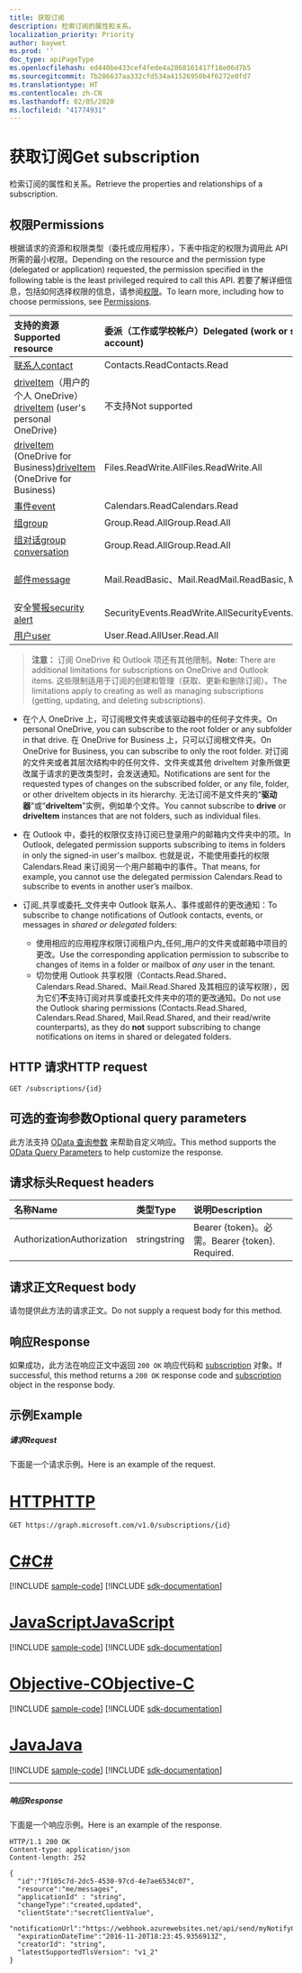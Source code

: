 ```yaml
---
title: 获取订阅
description: 检索订阅的属性和关系。
localization_priority: Priority
author: baywet
ms.prod: ''
doc_type: apiPageType
ms.openlocfilehash: ed440be433cef4fede4a2868161417f18e06d7b5
ms.sourcegitcommit: 7b286637aa332cfd534a41526950b4f6272e0fd7
ms.translationtype: HT
ms.contentlocale: zh-CN
ms.lasthandoff: 02/05/2020
ms.locfileid: "41774931"
---
```

# <a name="get-subscription"></a><span data-ttu-id="989c3-103">获取订阅</span><span class="sxs-lookup"><span data-stu-id="989c3-103">Get subscription</span></span>

<span data-ttu-id="989c3-104">检索订阅的属性和关系。</span><span class="sxs-lookup"><span data-stu-id="989c3-104">Retrieve the properties and relationships of a subscription.</span></span>

## <a name="permissions"></a><span data-ttu-id="989c3-105">权限</span><span class="sxs-lookup"><span data-stu-id="989c3-105">Permissions</span></span>

<span data-ttu-id="989c3-106">根据请求的资源和权限类型（委托或应用程序），下表中指定的权限为调用此 API 所需的最小权限。</span><span class="sxs-lookup"><span data-stu-id="989c3-106">Depending on the resource and the permission type (delegated or application) requested, the permission specified in the following table is the least privileged required to call this API.</span></span> <span data-ttu-id="989c3-107">若要了解详细信息，包括如何选择权限的信息，请参阅[权限](/graph/permissions-reference)。</span><span class="sxs-lookup"><span data-stu-id="989c3-107">To learn more, including how to choose permissions, see [Permissions](/graph/permissions-reference).</span></span>

| <span data-ttu-id="989c3-108">支持的资源</span><span class="sxs-lookup"><span data-stu-id="989c3-108">Supported resource</span></span> | <span data-ttu-id="989c3-109">委派（工作或学校帐户）</span><span class="sxs-lookup"><span data-stu-id="989c3-109">Delegated (work or school account)</span></span> | <span data-ttu-id="989c3-110">委派（个人 Microsoft 帐户）</span><span class="sxs-lookup"><span data-stu-id="989c3-110">Delegated (personal Microsoft account)</span></span> | <span data-ttu-id="989c3-111">应用程序</span><span class="sxs-lookup"><span data-stu-id="989c3-111">Application</span></span> |
|:-----|:-----|:-----|:-----|
|[<span data-ttu-id="989c3-112">联系人</span><span class="sxs-lookup"><span data-stu-id="989c3-112">contact</span></span>](../resources/contact.md) | <span data-ttu-id="989c3-113">Contacts.Read</span><span class="sxs-lookup"><span data-stu-id="989c3-113">Contacts.Read</span></span> | <span data-ttu-id="989c3-114">Contacts.Read</span><span class="sxs-lookup"><span data-stu-id="989c3-114">Contacts.Read</span></span> | <span data-ttu-id="989c3-115">Contacts.Read</span><span class="sxs-lookup"><span data-stu-id="989c3-115">Contacts.Read</span></span> |
|<span data-ttu-id="989c3-116">[driveItem](../resources/driveitem.md)（用户的个人 OneDrive）</span><span class="sxs-lookup"><span data-stu-id="989c3-116">[driveItem](../resources/driveitem.md) (user's personal OneDrive)</span></span> | <span data-ttu-id="989c3-117">不支持</span><span class="sxs-lookup"><span data-stu-id="989c3-117">Not supported</span></span> | <span data-ttu-id="989c3-118">Files.ReadWrite</span><span class="sxs-lookup"><span data-stu-id="989c3-118">Files.ReadWrite</span></span> | <span data-ttu-id="989c3-119">不支持</span><span class="sxs-lookup"><span data-stu-id="989c3-119">Not supported</span></span> |
|<span data-ttu-id="989c3-120">[driveItem](../resources/driveitem.md) (OneDrive for Business)</span><span class="sxs-lookup"><span data-stu-id="989c3-120">[driveItem](../resources/driveitem.md) (OneDrive for Business)</span></span> | <span data-ttu-id="989c3-121">Files.ReadWrite.All</span><span class="sxs-lookup"><span data-stu-id="989c3-121">Files.ReadWrite.All</span></span> | <span data-ttu-id="989c3-122">不支持</span><span class="sxs-lookup"><span data-stu-id="989c3-122">Not supported</span></span> | <span data-ttu-id="989c3-123">Files.ReadWrite.All</span><span class="sxs-lookup"><span data-stu-id="989c3-123">Files.ReadWrite.All</span></span> |
|[<span data-ttu-id="989c3-124">事件</span><span class="sxs-lookup"><span data-stu-id="989c3-124">event</span></span>](../resources/event.md) | <span data-ttu-id="989c3-125">Calendars.Read</span><span class="sxs-lookup"><span data-stu-id="989c3-125">Calendars.Read</span></span> | <span data-ttu-id="989c3-126">Calendars.Read</span><span class="sxs-lookup"><span data-stu-id="989c3-126">Calendars.Read</span></span> | <span data-ttu-id="989c3-127">Calendars.Read</span><span class="sxs-lookup"><span data-stu-id="989c3-127">Calendars.Read</span></span> |
|[<span data-ttu-id="989c3-128">组</span><span class="sxs-lookup"><span data-stu-id="989c3-128">group</span></span>](../resources/group.md) | <span data-ttu-id="989c3-129">Group.Read.All</span><span class="sxs-lookup"><span data-stu-id="989c3-129">Group.Read.All</span></span> | <span data-ttu-id="989c3-130">不支持</span><span class="sxs-lookup"><span data-stu-id="989c3-130">Not supported</span></span> | <span data-ttu-id="989c3-131">Group.Read.All</span><span class="sxs-lookup"><span data-stu-id="989c3-131">Group.Read.All</span></span> |
|[<span data-ttu-id="989c3-132">组对话</span><span class="sxs-lookup"><span data-stu-id="989c3-132">group conversation</span></span>](../resources/conversation.md) | <span data-ttu-id="989c3-133">Group.Read.All</span><span class="sxs-lookup"><span data-stu-id="989c3-133">Group.Read.All</span></span> | <span data-ttu-id="989c3-134">不支持</span><span class="sxs-lookup"><span data-stu-id="989c3-134">Not supported</span></span> | <span data-ttu-id="989c3-135">不支持</span><span class="sxs-lookup"><span data-stu-id="989c3-135">Not supported</span></span> |
|[<span data-ttu-id="989c3-136">邮件</span><span class="sxs-lookup"><span data-stu-id="989c3-136">message</span></span>](../resources/message.md) | <span data-ttu-id="989c3-137">Mail.ReadBasic、Mail.Read</span><span class="sxs-lookup"><span data-stu-id="989c3-137">Mail.ReadBasic, Mail.Read</span></span> | <span data-ttu-id="989c3-138">Mail.ReadBasic、Mail.Read</span><span class="sxs-lookup"><span data-stu-id="989c3-138">Mail.ReadBasic, Mail.Read</span></span> | <span data-ttu-id="989c3-139">Mail.ReadBasic、Mail.Read</span><span class="sxs-lookup"><span data-stu-id="989c3-139">Mail.ReadBasic, Mail.Read</span></span> |
|<span data-ttu-id="989c3-140">安全[警报](../resources/alert.md)</span><span class="sxs-lookup"><span data-stu-id="989c3-140">[security alert](../resources/alert.md)</span></span> | <span data-ttu-id="989c3-141">SecurityEvents.ReadWrite.All</span><span class="sxs-lookup"><span data-stu-id="989c3-141">SecurityEvents.ReadWrite.All</span></span> | <span data-ttu-id="989c3-142">不支持</span><span class="sxs-lookup"><span data-stu-id="989c3-142">Not supported</span></span> | <span data-ttu-id="989c3-143">SecurityEvents.ReadWrite.All</span><span class="sxs-lookup"><span data-stu-id="989c3-143">SecurityEvents.ReadWrite.All</span></span> |
|[<span data-ttu-id="989c3-144">用户</span><span class="sxs-lookup"><span data-stu-id="989c3-144">user</span></span>](../resources/user.md) | <span data-ttu-id="989c3-145">User.Read.All</span><span class="sxs-lookup"><span data-stu-id="989c3-145">User.Read.All</span></span> | <span data-ttu-id="989c3-146">User.Read.All</span><span class="sxs-lookup"><span data-stu-id="989c3-146">User.Read.All</span></span> | <span data-ttu-id="989c3-147">User.Read.All</span><span class="sxs-lookup"><span data-stu-id="989c3-147">User.Read.All</span></span> |

> <span data-ttu-id="989c3-148">**注意：** 订阅 OneDrive 和 Outlook 项还有其他限制。</span><span class="sxs-lookup"><span data-stu-id="989c3-148">**Note:** There are additional limitations for subscriptions on OneDrive and Outlook items.</span></span> <span data-ttu-id="989c3-149">这些限制适用于订阅的创建和管理（获取、更新和删除订阅）。</span><span class="sxs-lookup"><span data-stu-id="989c3-149">The limitations apply to creating as well as managing subscriptions (getting, updating, and deleting subscriptions).</span></span>

- <span data-ttu-id="989c3-150">在个人 OneDrive 上，可订阅根文件夹或该驱动器中的任何子文件夹。</span><span class="sxs-lookup"><span data-stu-id="989c3-150">On personal OneDrive, you can subscribe to the root folder or any subfolder in that drive.</span></span> <span data-ttu-id="989c3-151">在 OneDrive for Business 上，只可以订阅根文件夹。</span><span class="sxs-lookup"><span data-stu-id="989c3-151">On OneDrive for Business, you can subscribe to only the root folder.</span></span> <span data-ttu-id="989c3-152">对订阅的文件夹或者其层次结构中的任何文件、文件夹或其他 driveItem 对象所做更改属于请求的更改类型时，会发送通知。</span><span class="sxs-lookup"><span data-stu-id="989c3-152">Notifications are sent for the requested types of changes on the subscribed folder, or any file, folder, or other driveItem objects in its hierarchy.</span></span> <span data-ttu-id="989c3-153">无法订阅不是文件夹的“**驱动器**”或“**driveItem**”实例，例如单个文件。</span><span class="sxs-lookup"><span data-stu-id="989c3-153">You cannot subscribe to **drive** or **driveItem** instances that are not folders, such as individual files.</span></span>

- <span data-ttu-id="989c3-154">在 Outlook 中，委托的权限仅支持订阅已登录用户的邮箱内文件夹中的项。</span><span class="sxs-lookup"><span data-stu-id="989c3-154">In Outlook, delegated permission supports subscribing to items in folders in only the signed-in user's mailbox.</span></span> <span data-ttu-id="989c3-155">也就是说，不能使用委托的权限 Calendars.Read 来订阅另一个用户邮箱中的事件。</span><span class="sxs-lookup"><span data-stu-id="989c3-155">That means, for example, you cannot use the delegated permission Calendars.Read to subscribe to events in another user’s mailbox.</span></span>
- <span data-ttu-id="989c3-156">订阅_共享或委托_文件夹中 Outlook 联系人、事件或邮件的更改通知：</span><span class="sxs-lookup"><span data-stu-id="989c3-156">To subscribe to change notifications of Outlook contacts, events, or messages in _shared or delegated_ folders:</span></span>

  - <span data-ttu-id="989c3-157">使用相应的应用程序权限订阅租户内_任何_用户的文件夹或邮箱中项目的更改。</span><span class="sxs-lookup"><span data-stu-id="989c3-157">Use the corresponding application permission to subscribe to changes of items in a folder or mailbox of _any_ user in the tenant.</span></span>
  - <span data-ttu-id="989c3-158">切勿使用 Outlook 共享权限（Contacts.Read.Shared、Calendars.Read.Shared、Mail.Read.Shared 及其相应的读写权限），因为它们**不**支持订阅对共享或委托文件夹中的项的更改通知。</span><span class="sxs-lookup"><span data-stu-id="989c3-158">Do not use the Outlook sharing permissions (Contacts.Read.Shared, Calendars.Read.Shared, Mail.Read.Shared, and their read/write counterparts), as they do **not** support subscribing to change notifications on items in shared or delegated folders.</span></span>
 

## <a name="http-request"></a><span data-ttu-id="989c3-159">HTTP 请求</span><span class="sxs-lookup"><span data-stu-id="989c3-159">HTTP request</span></span>

<!-- { "blockType": "ignored" } -->

```http
GET /subscriptions/{id}
```

## <a name="optional-query-parameters"></a><span data-ttu-id="989c3-160">可选的查询参数</span><span class="sxs-lookup"><span data-stu-id="989c3-160">Optional query parameters</span></span>

<span data-ttu-id="989c3-161">此方法支持 [OData 查询参数](https://developer.microsoft.com/graph/docs/concepts/query_parameters) 来帮助自定义响应。</span><span class="sxs-lookup"><span data-stu-id="989c3-161">This method supports the [OData Query Parameters](https://developer.microsoft.com/graph/docs/concepts/query_parameters) to help customize the response.</span></span>

## <a name="request-headers"></a><span data-ttu-id="989c3-162">请求标头</span><span class="sxs-lookup"><span data-stu-id="989c3-162">Request headers</span></span>

| <span data-ttu-id="989c3-163">名称</span><span class="sxs-lookup"><span data-stu-id="989c3-163">Name</span></span>       | <span data-ttu-id="989c3-164">类型</span><span class="sxs-lookup"><span data-stu-id="989c3-164">Type</span></span> | <span data-ttu-id="989c3-165">说明</span><span class="sxs-lookup"><span data-stu-id="989c3-165">Description</span></span>|
|:-----------|:------|:----------|
| <span data-ttu-id="989c3-166">Authorization</span><span class="sxs-lookup"><span data-stu-id="989c3-166">Authorization</span></span>  | <span data-ttu-id="989c3-167">string</span><span class="sxs-lookup"><span data-stu-id="989c3-167">string</span></span>  | <span data-ttu-id="989c3-p105">Bearer {token}。必需。</span><span class="sxs-lookup"><span data-stu-id="989c3-p105">Bearer {token}. Required.</span></span> |

## <a name="request-body"></a><span data-ttu-id="989c3-170">请求正文</span><span class="sxs-lookup"><span data-stu-id="989c3-170">Request body</span></span>

<span data-ttu-id="989c3-171">请勿提供此方法的请求正文。</span><span class="sxs-lookup"><span data-stu-id="989c3-171">Do not supply a request body for this method.</span></span>

## <a name="response"></a><span data-ttu-id="989c3-172">响应</span><span class="sxs-lookup"><span data-stu-id="989c3-172">Response</span></span>

<span data-ttu-id="989c3-173">如果成功，此方法在响应正文中返回 `200 OK` 响应代码和 [subscription](../resources/subscription.md) 对象。</span><span class="sxs-lookup"><span data-stu-id="989c3-173">If successful, this method returns a `200 OK` response code and [subscription](../resources/subscription.md) object in the response body.</span></span>

## <a name="example"></a><span data-ttu-id="989c3-174">示例</span><span class="sxs-lookup"><span data-stu-id="989c3-174">Example</span></span>

##### <a name="request"></a><span data-ttu-id="989c3-175">请求</span><span class="sxs-lookup"><span data-stu-id="989c3-175">Request</span></span>

<span data-ttu-id="989c3-176">下面是一个请求示例。</span><span class="sxs-lookup"><span data-stu-id="989c3-176">Here is an example of the request.</span></span>

# <a name="httptabhttp"></a>[<span data-ttu-id="989c3-177">HTTP</span><span class="sxs-lookup"><span data-stu-id="989c3-177">HTTP</span></span>](#tab/http)
<!-- {
  "blockType": "request",
  "name": "get_subscription"
}-->

```msgraph-interactive
GET https://graph.microsoft.com/v1.0/subscriptions/{id}
```
# <a name="ctabcsharp"></a>[<span data-ttu-id="989c3-178">C#</span><span class="sxs-lookup"><span data-stu-id="989c3-178">C#</span></span>](#tab/csharp)
[!INCLUDE [sample-code](../includes/snippets/csharp/get-subscription-csharp-snippets.md)]
[!INCLUDE [sdk-documentation](../includes/snippets/snippets-sdk-documentation-link.md)]

# <a name="javascripttabjavascript"></a>[<span data-ttu-id="989c3-179">JavaScript</span><span class="sxs-lookup"><span data-stu-id="989c3-179">JavaScript</span></span>](#tab/javascript)
[!INCLUDE [sample-code](../includes/snippets/javascript/get-subscription-javascript-snippets.md)]
[!INCLUDE [sdk-documentation](../includes/snippets/snippets-sdk-documentation-link.md)]

# <a name="objective-ctabobjc"></a>[<span data-ttu-id="989c3-180">Objective-C</span><span class="sxs-lookup"><span data-stu-id="989c3-180">Objective-C</span></span>](#tab/objc)
[!INCLUDE [sample-code](../includes/snippets/objc/get-subscription-objc-snippets.md)]
[!INCLUDE [sdk-documentation](../includes/snippets/snippets-sdk-documentation-link.md)]

# <a name="javatabjava"></a>[<span data-ttu-id="989c3-181">Java</span><span class="sxs-lookup"><span data-stu-id="989c3-181">Java</span></span>](#tab/java)
[!INCLUDE [sample-code](../includes/snippets/java/get-subscription-java-snippets.md)]
[!INCLUDE [sdk-documentation](../includes/snippets/snippets-sdk-documentation-link.md)]

---


##### <a name="response"></a><span data-ttu-id="989c3-182">响应</span><span class="sxs-lookup"><span data-stu-id="989c3-182">Response</span></span>

<span data-ttu-id="989c3-183">下面是一个响应示例。</span><span class="sxs-lookup"><span data-stu-id="989c3-183">Here is an example of the response.</span></span>
<!-- {
  "blockType": "response",
  "truncated": false,
  "@odata.type": "microsoft.graph.subscription"
} -->

```http
HTTP/1.1 200 OK
Content-type: application/json
Content-length: 252

{
  "id":"7f105c7d-2dc5-4530-97cd-4e7ae6534c07",
  "resource":"me/messages",
  "applicationId" : "string",
  "changeType":"created,updated",
  "clientState":"secretClientValue",
  "notificationUrl":"https://webhook.azurewebsites.net/api/send/myNotifyClient",
  "expirationDateTime":"2016-11-20T18:23:45.9356913Z",
  "creatorId": "string",
  "latestSupportedTlsVersion": "v1_2"
}
```

<!-- uuid: 8fcb5dbc-d5aa-4681-8e31-b001d5168d79
2015-10-25 14:57:30 UTC -->
<!-- {
  "type": "#page.annotation",
  "description": "Get subscription",
  "keywords": "",
  "section": "documentation",
  "tocPath": "",
  "suppressions": [
  ]
}-->

